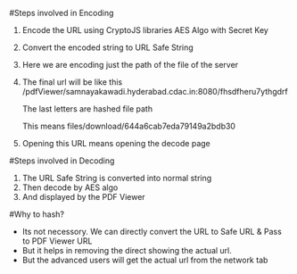 #Steps involved in Encoding

1) Encode the URL using CryptoJS libraries AES Algo with Secret Key
2) Convert the encoded string to URL Safe String
3) Here we are encoding just the path of the file of the server
4) The final url will be like this
    /pdfViewer/samnayakawadi.hyderabad.cdac.in:8080/fhsdfheru7ythgdrf

    The last letters are hashed file path

    This means
    files/download/644a6cab7eda79149a2bdb30 

5) Opening this URL means opening the decode page

#Steps involved in Decoding

1) The URL Safe String is converted into normal string
2) Then decode by AES algo
3) And displayed by the PDF Viewer


#Why to hash?
- Its not necessory. We can directly convert the URL to Safe URL & Pass to PDF Viewer URL
- But it helps in removing the direct showing the actual url.
- But the advanced users will get the actual url from the network tab